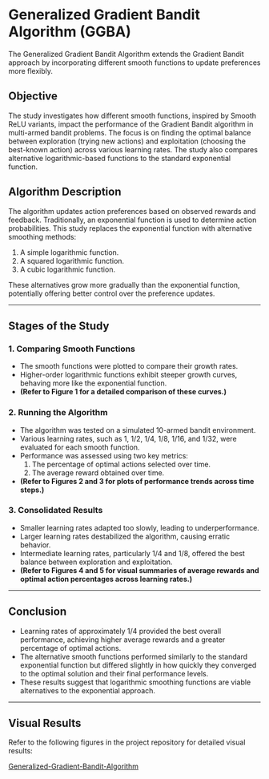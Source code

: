 # Generalized Gradient Bandit Algorithm (GGBA)

The Generalized Gradient Bandit Algorithm extends the Gradient Bandit approach by incorporating different smooth functions to update preferences more flexibly.

## Objective

The study investigates how different smooth functions, inspired by Smooth ReLU variants, impact the performance of the Gradient Bandit algorithm in multi-armed bandit problems. The focus is on finding the optimal balance between exploration (trying new actions) and exploitation (choosing the best-known action) across various learning rates. The study also compares alternative logarithmic-based functions to the standard exponential function.

## Algorithm Description

The algorithm updates action preferences based on observed rewards and feedback. Traditionally, an exponential function is used to determine action probabilities. This study replaces the exponential function with alternative smoothing methods:

1. A simple logarithmic function.
2. A squared logarithmic function.
3. A cubic logarithmic function.

These alternatives grow more gradually than the exponential function, potentially offering better control over the preference updates.

---

## Stages of the Study

### 1. Comparing Smooth Functions
- The smooth functions were plotted to compare their growth rates.
- Higher-order logarithmic functions exhibit steeper growth curves, behaving more like the exponential function.
- **(Refer to Figure 1 for a detailed comparison of these curves.)**

### 2. Running the Algorithm
- The algorithm was tested on a simulated 10-armed bandit environment.
- Various learning rates, such as 1, 1/2, 1/4, 1/8, 1/16, and 1/32, were evaluated for each smooth function.
- Performance was assessed using two key metrics:
  1. The percentage of optimal actions selected over time.
  2. The average reward obtained over time.
- **(Refer to Figures 2 and 3 for plots of performance trends across time steps.)**

### 3. Consolidated Results
- Smaller learning rates adapted too slowly, leading to underperformance.
- Larger learning rates destabilized the algorithm, causing erratic behavior.
- Intermediate learning rates, particularly 1/4 and 1/8, offered the best balance between exploration and exploitation.
- **(Refer to Figures 4 and 5 for visual summaries of average rewards and optimal action percentages across learning rates.)**

---

## Conclusion
- Learning rates of approximately 1/4 provided the best overall performance, achieving higher average rewards and a greater percentage of optimal actions.
- The alternative smooth functions performed similarly to the standard exponential function but differed slightly in how quickly they converged to the optimal solution and their final performance levels.
- These results suggest that logarithmic smoothing functions are viable alternatives to the exponential approach.

---

## Visual Results

Refer to the following figures in the project repository for detailed visual results:

[Generalized-Gradient-Bandit-Algorithm](https://github.com/Jamil997/Generalized-Gradient-Bandit-Algorithm/blob/main/gradient_bandit.ipynb)




